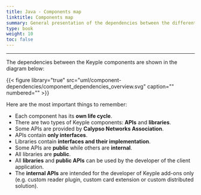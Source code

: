 ```yaml
---
title: Java - Components map
linktitle: Components map
summary: General presentation of the dependencies between the different Keyple components.
type: book
weight: 10
toc: false
---
```


---
The dependencies between the Keyple components are shown in the diagram below:

{{< figure library="true" src="uml/component-dependencies/component_dependencies_overview.svg" caption="" numbered="" >}}

Here are the most important things to remember:
* Each component has its **own life cycle**.
* There are two types of Keyple components: **APIs** and **libraries**.
* Some APIs are provided by **Calypso Networks Association**.
* APIs contain **only interfaces**.
* Libraries contain **interfaces and their implementation**.
* Some APIs are **public** while others are **internal**.
* All libraries are **public**.
* All **libraries** and **public APIs** can be used by the developer of the client application.
* The **internal APIs** are intended for the developer of Keyple add-ons only (e.g. custom reader plugin, custom card extension or custom distributed solution). 
